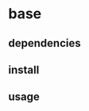 # base

[//]: # (todo)

## dependencies

[//]: # (todo)

## install

[//]: # (todo)

## usage

[//]: # (todo)
